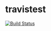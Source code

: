 # travistest

 [![Build Status](https://travis-ci.org/LiXizi/travistest.svg?branch=master)](https://travis-ci.org/LiXizi/travistest.svg?branch=master)
